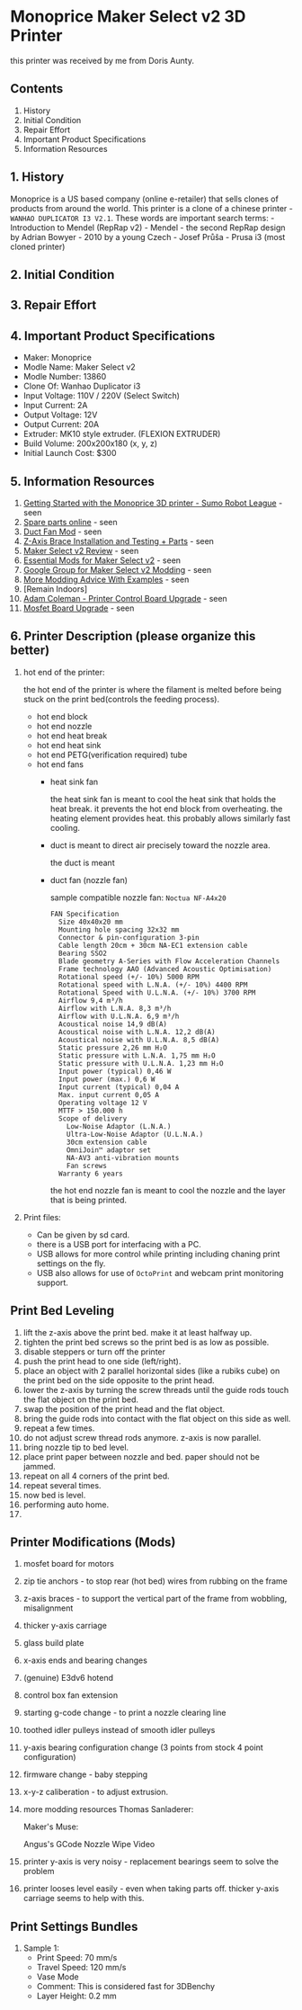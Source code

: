 # Monoprice Maker Select v2 3D Printer
this printer was received by me from Doris Aunty. 

## Contents
1. History
2. Initial Condition
3. Repair Effort
4. Important Product Specifications
5. Information Resources

## 1. History
Monoprice is a US based company (online e-retailer) that sells clones of products from around the world. This printer is a clone of a chinese printer - `WANHAO DUPLICATOR I3 V2.1`.
These words are important search terms:
    - Introduction to Mendel (RepRap v2)
    - Mendel - the second RepRap design by Adrian Bowyer
    - 2010 by a young Czech - Josef Průša
    - Prusa i3 (most cloned printer)
    

## 2. Initial Condition

## 3. Repair Effort

## 4. Important Product Specifications
- Maker: Monoprice
- Modle Name: Maker Select v2
- Modle Number: 13860
- Clone Of: Wanhao Duplicator i3
- Input Voltage: 110V / 220V (Select Switch)
- Input Current: 2A
- Output Voltage: 12V
- Output Current: 20A
- Extruder: MK10 style extruder. (FLEXION EXTRUDER)
- Build Volume: 200x200x180 (x, y, z)
- Initial Launch Cost: $300

## 5. Information Resources
1. [Getting Started with the Monoprice 3D printer - Sumo Robot League](https://www.youtube.com/watch?v=8ScO0BHtAAI&ab_channel=SumoRobotLeague) - seen
2. [Spare parts online](https://www.wanhao-monoprice-parts.com/maker-select-v2) - seen
3. [Duct Fan Mod](https://www.thingiverse.com/thing:1025471) - seen
4. [Z-Axis Brace Installation and Testing + Parts](https://www.youtube.com/watch?v=vBTG0YWVYQM&ab_channel=InsideTheMindOfMatt) - seen
5. [Maker Select v2 Review](https://www.youtube.com/watch?v=QURR3m3aVYE&ab_channel=peterc3d) - seen
6. [Essential Mods for Maker Select v2](https://letsprint3d.net/essential-mods-upgrade-3d-printer/) - seen
7. [Google Group for Maker Select v2 Modding](https://groups.google.com/g/wanhao-printer-3d/c/wnBSoCYRyP4?pli=1) - seen
8. [More Modding Advice With Examples](https://brokensolenoid.com/2020/03/03/how-i-bulletproofed-my-monoprice-select-v2-3d-printer/) - seen
9. [Remain Indoors]
10. [Adam Coleman - Printer Control Board Upgrade](http://www.colemanworld.net/2020/05/02/wanhao-i3-conversion-to-skr-1-4-log/) - seen
11. [Mosfet Board Upgrade](https://www.youtube.com/watch?v=qHobyDDwA9E&ab_channel=InsideTheMindOfMatt) - seen

## 6. Printer Description (please organize this better)



1. hot end of the printer:

    the hot end of the printer is where the filament is melted before being stuck on the print bed(controls the feeding process).
    - hot end block
    - hot end nozzle
    - hot end heat break
    - hot end heat sink
    - hot end PETG(verification required) tube
    - hot end fans
      - heat sink fan
        
        the heat sink fan is meant to cool the heat sink that holds the heat break. it prevents the hot end block from overheating. the heating element provides heat. this probably allows similarly fast cooling.
      - duct is meant to direct air precisely toward the nozzle area.
    
        the duct is meant 
      - duct fan (nozzle fan)
     
        sample compatible nozzle fan: `Noctua NF-A4x20`
        ```
        FAN Specification
          Size 40x40x20 mm
          Mounting hole spacing 32x32 mm
          Connector & pin-configuration 3-pin
          Cable length 20cm + 30cm NA-EC1 extension cable
          Bearing SSO2
          Blade geometry A-Series with Flow Acceleration Channels
          Frame technology AAO (Advanced Acoustic Optimisation)
          Rotational speed (+/- 10%) 5000 RPM
          Rotational speed with L.N.A. (+/- 10%) 4400 RPM
          Rotational Speed with U.L.N.A. (+/- 10%) 3700 RPM
          Airflow 9,4 m³/h
          Airflow with L.N.A. 8,3 m³/h
          Airflow with U.L.N.A. 6,9 m³/h
          Acoustical noise 14,9 dB(A)
          Acoustical noise with L.N.A. 12,2 dB(A)
          Acoustical noise with U.L.N.A. 8,5 dB(A)
          Static pressure 2,26 mm H₂O
          Static pressure with L.N.A. 1,75 mm H₂O
          Static pressure with U.L.N.A. 1,23 mm H₂O
          Input power (typical) 0,46 W
          Input power (max.) 0,6 W
          Input current (typical) 0,04 A
          Max. input current 0,05 A
          Operating voltage 12 V
          MTTF > 150.000 h
          Scope of delivery
            Low-Noise Adaptor (L.N.A.)
            Ultra-Low-Noise Adaptor (U.L.N.A.)
            30cm extension cable
            OmniJoin™ adaptor set
            NA-AV3 anti-vibration mounts
            Fan screws
          Warranty 6 years
        ```
    
        the hot end nozzle fan is meant to cool the nozzle and the layer that is being printed.
2. Print files:
   - Can be given by sd card.
   - there is a USB port for interfacing with a PC.
   - USB allows for more control while printing including chaning print settings on the fly.
   - USB also allows for use of `OctoPrint` and webcam print monitoring support.
 


## Print Bed Leveling
1. lift the z-axis above the print bed. make it at least halfway up.
2. tighten the print bed screws so the print bed is as low as possible.
3. disable steppers or turn off the printer
4. push the print head to one side (left/right).
5. place an object with 2 parallel horizontal sides (like a rubiks cube) on the print bed on the side opposite to the print head.
6. lower the z-axis by turning the screw threads until the guide rods touch the flat object on the print bed.
7. swap the position of the print head and the flat object.
8. bring the guide rods into contact with the flat object on this side as well.
9. repeat a few times.
10. do not adjust screw thread rods anymore. z-axis is now parallel.
11. bring nozzle tip to bed level.
12. place print paper between nozzle and bed. paper should not be jammed.
13. repeat on all 4 corners of the print bed.
14. repeat several times.
15. now bed is level.
16. performing auto home.
17. 


## Printer Modifications (Mods)
1. mosfet board for motors
2. zip tie anchors - to stop rear (hot bed) wires from rubbing on the frame
3. z-axis braces - to support the vertical part of the frame from wobbling, misalignment
4. thicker y-axis carriage
5. glass build plate
6. x-axis ends and bearing changes
7. (genuine) E3dv6 hotend
8. control box fan extension
9. starting g-code change - to print a nozzle clearing line
10. toothed idler pulleys instead of smooth idler pulleys
11. y-axis bearing configuration change (3 points from stock 4 point configuration)
12. firmware change - baby stepping
13. x-y-z caliberation - to adjust extrusion.
14. more modding resources
    Thomas Sanladerer:

    Maker's Muse:

    Angus's GCode Nozzle Wipe Video
15. printer y-axis is very noisy - replacement bearings seem to solve the problem
16. printer looses level easily - even when taking parts off. thicker y-axis carriage seems to help with this.


## Print Settings Bundles
1. Sample 1:
   - Print Speed: 70 mm/s
   - Travel Speed: 120 mm/s
   - Vase Mode
   - Comment: This is considered fast for 3DBenchy
   - Layer Height: 0.2 mm
    
